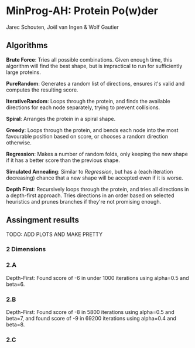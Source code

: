 # MinProg-AH: Protein Po(w)der
Jarec Schouten, Joël van Ingen & Wolf Gautier

## Algorithms
**Brute Force**: Tries all possible combinations. Given enough time, this algorithm will find the best shape, but is impractical to run for sufficiently large proteins.

**PureRandom**: Generates a random list of directions, ensures it's valid and computes the resulting score.

**IterativeRandom**: Loops through the protein, and finds the available directions for each node separately, trying to prevent collisions.

**Spiral**: Arranges the protein in a spiral shape.

**Greedy**: Loops through the protein, and bends each node into the most favourable position based on score, or chooses a random direction otherwise.

**Regression**: Makes a number of random folds, only keeping the new shape if it has a better score than the previous shape.

**Simulated Annealing**: Similar to *Regression*, but has a (each iteration decreasing) chance that a new shape will be accepted even if it is worse.

**Depth First**: Recursively loops through the protein, and tries all directions in a depth-first approach. Tries directions in an order based on selected heuristics and prunes branches if they're not promising enough.


## Assingment results
TODO: ADD PLOTS AND MAKE PRETTY

### 2 Dimensions
### 2.A
Depth-First: Found score of -6 in under 1000 iterations using alpha=0.5 and beta=6.

### 2.B
Depth-First: Found score of -8 in 5800 iterations using alpha=0.5 and beta=7, and found score of -9 in 69200 iterations using alpha=0.4 and beta=8.

### 2.C
